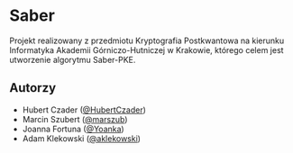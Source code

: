 # Saber
Projekt realizowany z przedmiotu Kryptografia Postkwantowa na kierunku Informatyka Akademii Górniczo-Hutniczej w Krakowie, którego celem jest utworzenie algorytmu Saber-PKE.

## Autorzy
- Hubert Czader ([@HubertCzader](https://github.com/HubertCzader))
- Marcin Szubert ([@marszub](https://github.com/marszub))
- Joanna Fortuna ([@Yoanka](https://github.com/Yoanka))
- Adam Klekowski ([@aklekowski](https://github.com/aklekowski))
